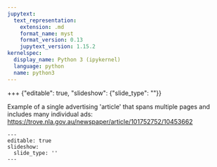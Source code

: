 ```yaml
---
jupytext:
  text_representation:
    extension: .md
    format_name: myst
    format_version: 0.13
    jupytext_version: 1.15.2
kernelspec:
  display_name: Python 3 (ipykernel)
  language: python
  name: python3
---
```


+++ {"editable": true, "slideshow": {"slide_type": ""}}

Example of a single advertising 'article' that spans multiple pages and includes many individual ads: https://trove.nla.gov.au/newspaper/article/101752752/10453662

```{code-cell} ipython3
---
editable: true
slideshow:
  slide_type: ''
---

```
